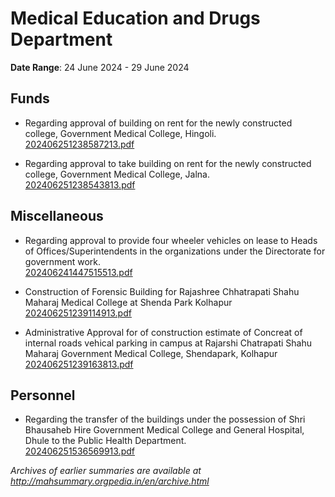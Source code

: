 # Medical Education and Drugs Department

**Date Range**: 24 June 2024 - 29 June 2024


## Funds
- Regarding approval of building on rent for the newly constructed college, Government Medical College, Hingoli.\
  [202406251238587213.pdf](https://gr.maharashtra.gov.in/Site/Upload/Government%20Resolutions/English/202406251238587213.pdf)

- Regarding approval to take building on rent for the newly constructed college, Government Medical College, Jalna.\
  [202406251238543813.pdf](https://gr.maharashtra.gov.in/Site/Upload/Government%20Resolutions/English/202406251238543813.pdf)

## Miscellaneous
- Regarding approval to provide four wheeler vehicles on lease to Heads of Offices/Superintendents in the organizations under the Directorate for government work.\
  [202406241447515513.pdf](https://gr.maharashtra.gov.in/Site/Upload/Government%20Resolutions/English/202406241447515513.pdf)

- Construction of Forensic Building for Rajashree Chhatrapati Shahu Maharaj Medical College at Shenda Park Kolhapur\
  [202406251239114913.pdf](https://gr.maharashtra.gov.in/Site/Upload/Government%20Resolutions/English/202406251239114913.pdf)

- Administrative Approval for  of construction  estimate of  Concreat of internal roads  vehical parking in campus at Rajarshi Chatrapati Shahu Maharaj Government Medical College, Shendapark, Kolhapur\
  [202406251239163813.pdf](https://gr.maharashtra.gov.in/Site/Upload/Government%20Resolutions/English/202406251239163813.pdf)

## Personnel
- Regarding the transfer of the buildings under the possession of Shri Bhausaheb Hire Government Medical College and General Hospital, Dhule to the Public Health Department.\
  [202406251536569913.pdf](https://gr.maharashtra.gov.in/Site/Upload/Government%20Resolutions/English/202406251536569913.pdf)


*Archives of earlier summaries are available at http://mahsummary.orgpedia.in/en/archive.html*